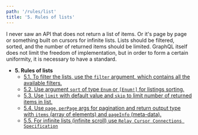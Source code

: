 ```yaml
---
path: '/rules/list'
title: '5. Rules of lists'
---
```


I never saw an API that does not return a list of items. Or it's page by page or something built on cursors for infinite lists. Lists should be filtered, sorted, and the number of returned items should be limited. GraphQL itself does not limit the freedom of implementation, but in order to form a certain uniformity, it is necessary to have a standard.

- **5. Rules of lists**
  - [5.1. To filter the lists, use the `filter` argument, which contains all the available filters.](./list-filter.md)
  - [5.2. Use argument `sort` of type `Enum` or `[Enum!]` for listings sorting.](./list-sort.md)
  - [5.3. Use `limit` with default value and `skip` to limit number of returned items in list.](./list-limit-skip.md)
  - [5.4. Use `page`, `perPage` args for pagination and return output type with `items` (array of elements) and `pageInfo` (meta-data).](./list-pagination.md)
  - [5.5. For infinite lists (infinite scroll) use `Relay Cursor Connections Specification`](./list-cursor-connection.md)
